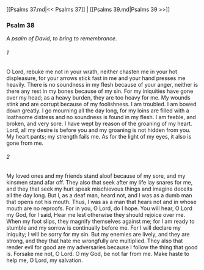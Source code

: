 [[Psalms 37.md|<< Psalms 37]]  |  [[Psalms 39.md|Psalms 39 >>]]

### Psalm 38

*A psalm of David, to bring to remembrance.*

###### 1
O Lord, rebuke me not in your wrath, neither chasten me in your hot displeasure, for your arrows stick fast in me and your hand presses me heavily. There is no soundness in my flesh because of your anger, neither is there any rest in my bones because of my sin. For my iniquities have gone over my head; as a heavy burden, they are too heavy for me. My wounds stink and are corrupt because of my foolishness. I am troubled. I am bowed down greatly. I go mourning all the day long, for my loins are filled with a loathsome distress and no soundness is found in my flesh. I am feeble, and broken, and very sore. I have wept by reason of the groaning of my heart. Lord, all my desire is before you and my groaning is not hidden from you. My heart pants; my strength fails me. As for the light of my eyes, it also is gone from me.

###### 2
My loved ones and my friends stand aloof because of my sore, and my kinsmen stand afar off. They also that seek after my life lay snares for me, and they that seek my hurt speak mischievous things and imagine deceits all the day long. But I, as a deaf man, heard not, and I was as a dumb man that opens not his mouth. Thus, I was as a man that hears not and in whose mouth are no reproofs. For in you, O Lord, do I hope. You will hear, O Lord my God, for I said, Hear me lest otherwise they should rejoice over me. When my foot slips, they magnify themselves against me; for I am ready to stumble and my sorrow is continually before me. For I will declare my iniquity; I will be sorry for my sin. But my enemies are lively, and they are strong, and they that hate me wrongfully are multiplied. They also that render evil for good are my adversaries because I follow the thing that good is. Forsake me not, O Lord. O my God, be not far from me. Make haste to help me, O Lord, my salvation.